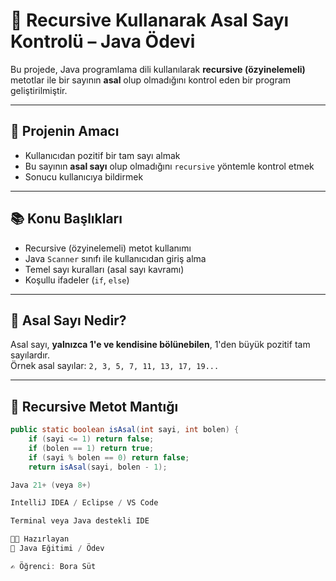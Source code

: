 # 📌 Recursive Kullanarak Asal Sayı Kontrolü – Java Ödevi

Bu projede, Java programlama dili kullanılarak **recursive (özyinelemeli)** metotlar ile bir sayının **asal** olup olmadığını kontrol eden bir program geliştirilmiştir.

---

## 🎯 Projenin Amacı

- Kullanıcıdan pozitif bir tam sayı almak
- Bu sayının **asal sayı** olup olmadığını `recursive` yöntemle kontrol etmek
- Sonucu kullanıcıya bildirmek

---

## 📚 Konu Başlıkları

- Recursive (özyinelemeli) metot kullanımı
- Java `Scanner` sınıfı ile kullanıcıdan giriş alma
- Temel sayı kuralları (asal sayı kavramı)
- Koşullu ifadeler (`if`, `else`)

---

## 🔁 Asal Sayı Nedir?

Asal sayı, **yalnızca 1'e ve kendisine bölünebilen**, 1'den büyük pozitif tam sayılardır.  
Örnek asal sayılar: `2, 3, 5, 7, 11, 13, 17, 19...`

---

## 🧠 Recursive Metot Mantığı

```java
public static boolean isAsal(int sayi, int bolen) {
    if (sayi <= 1) return false;
    if (bolen == 1) return true;
    if (sayi % bolen == 0) return false;
    return isAsal(sayi, bolen - 1);

Java 21+ (veya 8+)

IntelliJ IDEA / Eclipse / VS Code

Terminal veya Java destekli IDE

👨‍💻 Hazırlayan
📘 Java Eğitimi / Ödev

✍️ Öğrenci: Bora Süt
